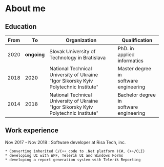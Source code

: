 # About me

## Education

|From|To|Organization|Qualification|
|---|---|---|---|
|2020|**ongoing**|Slovak University of Technology in Bratislava|PhD. in<br>applied informatics|
|2018|2020|National Technical University of Ukraine<br>"Igor Sikorsky Kyiv Polytechnic Institute"|Master degree in<br>software engineering|
|2014|2018|National Technical University of Ukraine<br>"Igor Sikorsky Kyiv Polytechnic Institute"|Bachelor degree in<br>software engineering|

## Work experience

Nov 2017 - Nov 2018
:   Software developer at Risa Tech, inc.

    * Converting inherited C/C++ code to .Net platform (C#, C++/CLI)
    * developing UI with WPF, Telerik UI and Windows Forms
    * developing a report generation system with Telerik Reporting
